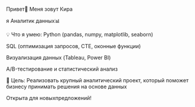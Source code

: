 Привет👋 Меня зовут Кира

я Аналитик данных📊

💡 Что я умею: Python (pandas, numpy, matplotlib, seaborn)

SQL (оптимизация запросов, CTE, оконные функции) 

Визуализация данных (Tableau, Power BI)

A/B-тестирование и статистический анализ

🚀 Цель: Реализовать крупный аналитический проект, который поможет бизнесу принимать решения на основе данных

Открыта для новыхпредложений!
